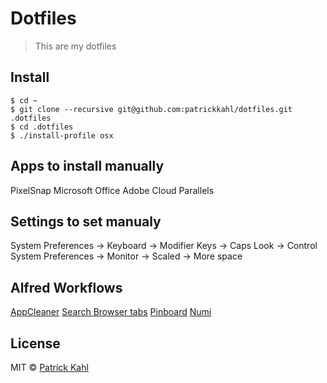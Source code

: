 # Dotfiles

> This are my dotfiles

## Install

```
$ cd ~
$ git clone --recursive git@github.com:patrickkahl/dotfiles.git .dotfiles
$ cd .dotfiles
$ ./install-profile osx
```

## Apps to install manually

PixelSnap
Microsoft Office
Adobe Cloud
Parallels

## Settings to set manualy

System Preferences -> Keyboard -> Modifier Keys -> Caps Look -> Control
System Preferences -> Monitor -> Scaled -> More space

## Alfred Workflows

[AppCleaner](https://github.com/aiyodk/Alfred-Extensions/blob/master/AlfredApp_2.x/AppCleaner/AppCleaner.alfredworkflow)
[Search Browser tabs](http://www.packal.org/workflow/search-browser-tabs)
[Pinboard](https://github.com/spamwax/alfred-pinboard-rs)
[Numi](http://www.packal.org/workflow/numi)

## License

MIT © [Patrick Kahl](https://github.com/patrickkahl)
